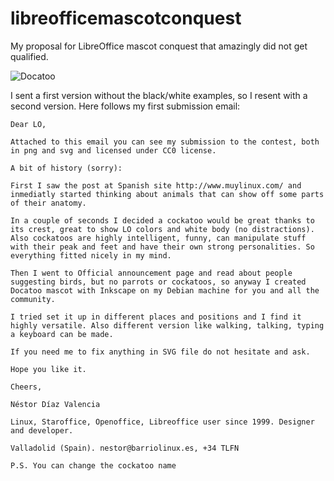 # libreofficemascotconquest
My proposal for LibreOffice mascot conquest that amazingly did not get qualified.

![Docatoo](https://raw.githubusercontent.com/n3storm/libreofficemascotconquest/master/20170701_nestordiazvalencia_docatoo-v2.png)

I sent a first version without the black/white examples, so I resent with a second version. Here follows my first submission email:

```
Dear LO,

Attached to this email you can see my submission to the contest, both in png and svg and licensed under CC0 license.

A bit of history (sorry):

First I saw the post at Spanish site http://www.muylinux.com/ and inmediatly started thinking about animals that can show off some parts of their anatomy.

In a couple of seconds I decided a cockatoo would be great thanks to its crest, great to show LO colors and white body (no distractions). Also cockatoos are highly intelligent, funny, can manipulate stuff with their peak and feet and have their own strong personalities. So everything fitted nicely in my mind.

Then I went to Official announcement page and read about people suggesting birds, but no parrots or cockatoos, so anyway I created Docatoo mascot with Inkscape on my Debian machine for you and all the community.

I tried set it up in different places and positions and I find it highly versatile. Also different version like walking, talking, typing a keyboard can be made.

If you need me to fix anything in SVG file do not hesitate and ask.

Hope you like it.

Cheers,

Néstor Díaz Valencia

Linux, Staroffice, Openoffice, Libreoffice user since 1999. Designer and developer.

Valladolid (Spain). nestor@barriolinux.es, +34 TLFN

P.S. You can change the cockatoo name 
```
